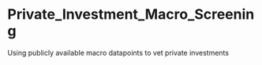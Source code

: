 # Private_Investment_Macro_Screening
Using publicly available macro datapoints to vet private investments
